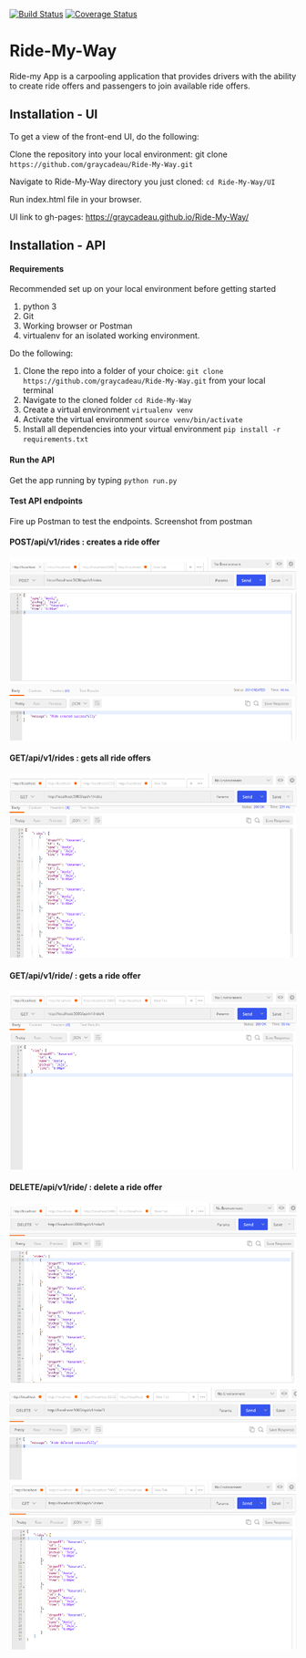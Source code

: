 [![Build Status](https://travis-ci.com/graycadeau/Ride-My-Way.svg?branch=develop)](https://travis-ci.com/graycadeau/Ride-My-Way)
[![Coverage Status](https://coveralls.io/repos/github/MissGray/Ride-My-Way/badge.svg?branch=develop)](https://coveralls.io/github/graycadeau/Ride-My-Way?branch=develop)

# Ride-My-Way

Ride-my App is a carpooling application that provides drivers with the ability to create ride offers
and passengers to join available ride offers.

## Installation - UI

To get a view of the front-end UI, do the following:

Clone the repository into your local environment: git clone `https://github.com/graycadeau/Ride-My-Way.git`

Navigate to Ride-My-Way directory you just cloned: `cd Ride-My-Way/UI`

Run index.html file in your browser.

UI link to gh-pages:
https://graycadeau.github.io/Ride-My-Way/

## Installation - API

#### Requirements

Recommended set up on your local environment before getting started

1. python 3
2. Git
3. Working browser or Postman
4. virtualenv for an isolated working environment.

Do the following:

1. Clone the repo into a folder of your choice: `git clone https://github.com/graycadeau/Ride-My-Way.git` from your local terminal
2. Navigate to the cloned folder `cd Ride-My-Way`
3. Create a virtual environment `virtualenv venv`
4. Activate the virtual environment `source venv/bin/activate`
5. Install all dependencies into your virtual environment `pip install -r requirements.txt`

#### Run the API

Get the app running by typing `python run.py`

#### Test API endpoints

Fire up Postman to test the endpoints.
Screenshot from postman

#### POST/api/v1/rides : creates a ride offer

![Alt postman](/screenshots/createride.png)

#### GET/api/v1/rides : gets all ride offers

![Alt postman](/screenshots/getrides.png)

#### GET/api/v1/ride/<ride-id> : gets a ride offer

![Alt postman](/screenshots/getride.png)

#### DELETE/api/v1/ride/<ride-id> : delete a ride offer

![Alt postman](/screenshots/del1.png)
![Alt postman](/screenshots/del2.png)
![Alt postman](/screenshots/deleted.png)
